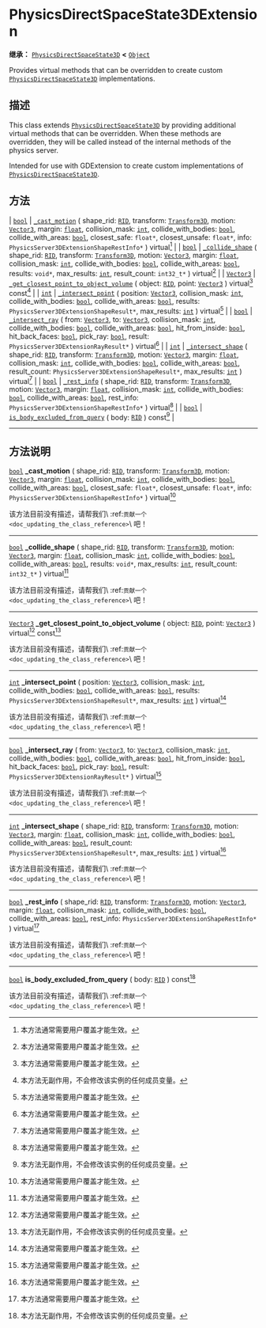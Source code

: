 <!-- ⚠ 请勿编辑本文件 ⚠ -->
<!-- 本文档使用脚本从 WeDot 引擎源码仓库生成。 -->
<!-- 生成脚本：https://github.com/WeDot-Engine/WeDot/tree/4.3/doc/tools/make_md.py； -->
<!-- 原文件：https://github.com/WeDot-Engine/WeDot/tree/4.3/doc/classes/PhysicsDirectSpaceState3DExtension.xml。 -->

<div id="_class_physicsdirectspacestate3dextension"></div>

# PhysicsDirectSpaceState3DExtension

**继承：** [`PhysicsDirectSpaceState3D`](class_physicsdirectspacestate3d.md) **<** [`Object`](class_object.md)

Provides virtual methods that can be overridden to create custom [`PhysicsDirectSpaceState3D`](class_physicsdirectspacestate3d.md) implementations.

## 描述

This class extends [`PhysicsDirectSpaceState3D`](class_physicsdirectspacestate3d.md) by providing additional virtual methods that can be overridden. When these methods are overridden, they will be called instead of the internal methods of the physics server.

Intended for use with GDExtension to create custom implementations of [`PhysicsDirectSpaceState3D`](class_physicsdirectspacestate3d.md).

## 方法

| [`bool`](class_bool.md)       | [`_cast_motion`](#class_physicsdirectspacestate3dextension_private_method__cast_motion) ( shape_rid: [`RID`](class_rid.md), transform: [`Transform3D`](class_transform3d.md), motion: [`Vector3`](class_vector3.md), margin: [`float`](class_float.md), collision_mask: [`int`](class_int.md), collide_with_bodies: [`bool`](class_bool.md), collide_with_areas: [`bool`](class_bool.md), closest_safe: `float*`, closest_unsafe: `float*`, info: `PhysicsServer3DExtensionShapeRestInfo*` ) virtual[^virtual] |
| [`bool`](class_bool.md)       | [`_collide_shape`](#class_physicsdirectspacestate3dextension_private_method__collide_shape) ( shape_rid: [`RID`](class_rid.md), transform: [`Transform3D`](class_transform3d.md), motion: [`Vector3`](class_vector3.md), margin: [`float`](class_float.md), collision_mask: [`int`](class_int.md), collide_with_bodies: [`bool`](class_bool.md), collide_with_areas: [`bool`](class_bool.md), results: `void*`, max_results: [`int`](class_int.md), result_count: `int32_t*` ) virtual[^virtual]               |
| [`Vector3`](class_vector3.md) | [`_get_closest_point_to_object_volume`](#class_physicsdirectspacestate3dextension_private_method__get_closest_point_to_object_volume) ( object: [`RID`](class_rid.md), point: [`Vector3`](class_vector3.md) ) virtual[^virtual] const[^const]                                                                                                                                                                                                                                                                  |
| [`int`](class_int.md)         | [`_intersect_point`](#class_physicsdirectspacestate3dextension_private_method__intersect_point) ( position: [`Vector3`](class_vector3.md), collision_mask: [`int`](class_int.md), collide_with_bodies: [`bool`](class_bool.md), collide_with_areas: [`bool`](class_bool.md), results: `PhysicsServer3DExtensionShapeResult*`, max_results: [`int`](class_int.md) ) virtual[^virtual]                                                                                                                           |
| [`bool`](class_bool.md)       | [`_intersect_ray`](#class_physicsdirectspacestate3dextension_private_method__intersect_ray) ( from: [`Vector3`](class_vector3.md), to: [`Vector3`](class_vector3.md), collision_mask: [`int`](class_int.md), collide_with_bodies: [`bool`](class_bool.md), collide_with_areas: [`bool`](class_bool.md), hit_from_inside: [`bool`](class_bool.md), hit_back_faces: [`bool`](class_bool.md), pick_ray: [`bool`](class_bool.md), result: `PhysicsServer3DExtensionRayResult*` ) virtual[^virtual]                 |
| [`int`](class_int.md)         | [`_intersect_shape`](#class_physicsdirectspacestate3dextension_private_method__intersect_shape) ( shape_rid: [`RID`](class_rid.md), transform: [`Transform3D`](class_transform3d.md), motion: [`Vector3`](class_vector3.md), margin: [`float`](class_float.md), collision_mask: [`int`](class_int.md), collide_with_bodies: [`bool`](class_bool.md), collide_with_areas: [`bool`](class_bool.md), result_count: `PhysicsServer3DExtensionShapeResult*`, max_results: [`int`](class_int.md) ) virtual[^virtual] |
| [`bool`](class_bool.md)       | [`_rest_info`](#class_physicsdirectspacestate3dextension_private_method__rest_info) ( shape_rid: [`RID`](class_rid.md), transform: [`Transform3D`](class_transform3d.md), motion: [`Vector3`](class_vector3.md), margin: [`float`](class_float.md), collision_mask: [`int`](class_int.md), collide_with_bodies: [`bool`](class_bool.md), collide_with_areas: [`bool`](class_bool.md), rest_info: `PhysicsServer3DExtensionShapeRestInfo*` ) virtual[^virtual]                                                  |
| [`bool`](class_bool.md)       | [`is_body_excluded_from_query`](#class_physicsdirectspacestate3dextension_method_is_body_excluded_from_query) ( body: [`RID`](class_rid.md) ) const[^const]                                                                                                                                                                                                                                                                                                                                                    |

<!-- rst-class:: classref-section-separator -->

---

## 方法说明

<div id="_class_physicsdirectspacestate3dextension_private_method__cast_motion"></div>

[`bool`](class_bool.md) **_cast_motion** ( shape_rid: [`RID`](class_rid.md), transform: [`Transform3D`](class_transform3d.md), motion: [`Vector3`](class_vector3.md), margin: [`float`](class_float.md), collision_mask: [`int`](class_int.md), collide_with_bodies: [`bool`](class_bool.md), collide_with_areas: [`bool`](class_bool.md), closest_safe: `float*`, closest_unsafe: `float*`, info: `PhysicsServer3DExtensionShapeRestInfo*` ) virtual[^virtual]<div id="class_physicsdirectspacestate3dextension_private_method__cast_motion"></div>

该方法目前没有描述，请帮我们\ :ref:`贡献一个 <doc_updating_the_class_reference>`\ 吧！

<!-- rst-class:: classref-item-separator -->

---

<div id="_class_physicsdirectspacestate3dextension_private_method__collide_shape"></div>

[`bool`](class_bool.md) **_collide_shape** ( shape_rid: [`RID`](class_rid.md), transform: [`Transform3D`](class_transform3d.md), motion: [`Vector3`](class_vector3.md), margin: [`float`](class_float.md), collision_mask: [`int`](class_int.md), collide_with_bodies: [`bool`](class_bool.md), collide_with_areas: [`bool`](class_bool.md), results: `void*`, max_results: [`int`](class_int.md), result_count: `int32_t*` ) virtual[^virtual]<div id="class_physicsdirectspacestate3dextension_private_method__collide_shape"></div>

该方法目前没有描述，请帮我们\ :ref:`贡献一个 <doc_updating_the_class_reference>`\ 吧！

<!-- rst-class:: classref-item-separator -->

---

<div id="_class_physicsdirectspacestate3dextension_private_method__get_closest_point_to_object_volume"></div>

[`Vector3`](class_vector3.md) **_get_closest_point_to_object_volume** ( object: [`RID`](class_rid.md), point: [`Vector3`](class_vector3.md) ) virtual[^virtual] const[^const]<div id="class_physicsdirectspacestate3dextension_private_method__get_closest_point_to_object_volume"></div>

该方法目前没有描述，请帮我们\ :ref:`贡献一个 <doc_updating_the_class_reference>`\ 吧！

<!-- rst-class:: classref-item-separator -->

---

<div id="_class_physicsdirectspacestate3dextension_private_method__intersect_point"></div>

[`int`](class_int.md) **_intersect_point** ( position: [`Vector3`](class_vector3.md), collision_mask: [`int`](class_int.md), collide_with_bodies: [`bool`](class_bool.md), collide_with_areas: [`bool`](class_bool.md), results: `PhysicsServer3DExtensionShapeResult*`, max_results: [`int`](class_int.md) ) virtual[^virtual]<div id="class_physicsdirectspacestate3dextension_private_method__intersect_point"></div>

该方法目前没有描述，请帮我们\ :ref:`贡献一个 <doc_updating_the_class_reference>`\ 吧！

<!-- rst-class:: classref-item-separator -->

---

<div id="_class_physicsdirectspacestate3dextension_private_method__intersect_ray"></div>

[`bool`](class_bool.md) **_intersect_ray** ( from: [`Vector3`](class_vector3.md), to: [`Vector3`](class_vector3.md), collision_mask: [`int`](class_int.md), collide_with_bodies: [`bool`](class_bool.md), collide_with_areas: [`bool`](class_bool.md), hit_from_inside: [`bool`](class_bool.md), hit_back_faces: [`bool`](class_bool.md), pick_ray: [`bool`](class_bool.md), result: `PhysicsServer3DExtensionRayResult*` ) virtual[^virtual]<div id="class_physicsdirectspacestate3dextension_private_method__intersect_ray"></div>

该方法目前没有描述，请帮我们\ :ref:`贡献一个 <doc_updating_the_class_reference>`\ 吧！

<!-- rst-class:: classref-item-separator -->

---

<div id="_class_physicsdirectspacestate3dextension_private_method__intersect_shape"></div>

[`int`](class_int.md) **_intersect_shape** ( shape_rid: [`RID`](class_rid.md), transform: [`Transform3D`](class_transform3d.md), motion: [`Vector3`](class_vector3.md), margin: [`float`](class_float.md), collision_mask: [`int`](class_int.md), collide_with_bodies: [`bool`](class_bool.md), collide_with_areas: [`bool`](class_bool.md), result_count: `PhysicsServer3DExtensionShapeResult*`, max_results: [`int`](class_int.md) ) virtual[^virtual]<div id="class_physicsdirectspacestate3dextension_private_method__intersect_shape"></div>

该方法目前没有描述，请帮我们\ :ref:`贡献一个 <doc_updating_the_class_reference>`\ 吧！

<!-- rst-class:: classref-item-separator -->

---

<div id="_class_physicsdirectspacestate3dextension_private_method__rest_info"></div>

[`bool`](class_bool.md) **_rest_info** ( shape_rid: [`RID`](class_rid.md), transform: [`Transform3D`](class_transform3d.md), motion: [`Vector3`](class_vector3.md), margin: [`float`](class_float.md), collision_mask: [`int`](class_int.md), collide_with_bodies: [`bool`](class_bool.md), collide_with_areas: [`bool`](class_bool.md), rest_info: `PhysicsServer3DExtensionShapeRestInfo*` ) virtual[^virtual]<div id="class_physicsdirectspacestate3dextension_private_method__rest_info"></div>

该方法目前没有描述，请帮我们\ :ref:`贡献一个 <doc_updating_the_class_reference>`\ 吧！

<!-- rst-class:: classref-item-separator -->

---

<div id="_class_physicsdirectspacestate3dextension_method_is_body_excluded_from_query"></div>

[`bool`](class_bool.md) **is_body_excluded_from_query** ( body: [`RID`](class_rid.md) ) const[^const]<div id="class_physicsdirectspacestate3dextension_method_is_body_excluded_from_query"></div>

该方法目前没有描述，请帮我们\ :ref:`贡献一个 <doc_updating_the_class_reference>`\ 吧！

[^virtual]: 本方法通常需要用户覆盖才能生效。
[^const]: 本方法无副作用，不会修改该实例的任何成员变量。
[^vararg]: 本方法除了能接受在此处描述的参数外，还能够继续接受任意数量的参数。
[^constructor]: 本方法用于构造某个类型。
[^static]: 调用本方法无需实例，可直接使用类名进行调用。
[^operator]: 本方法描述的是使用本类型作为左操作数的有效运算符。
[^bitfield]: 这个值是由下列位标志构成位掩码的整数。
[^void]: 无返回值。
